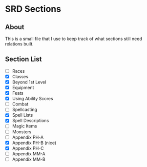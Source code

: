 # SRD Sections
## About
This is a small file that I use to keep track of what sections still need relations built.
## Section List
- [ ] Races
- [x] Classes
- [x] Beyond 1st Level
- [x] Equipment
- [x] Feats
- [x] Using Ability Scores
- [ ] Combat
- [ ] Spellcasting
- [x] Spell Lists
- [x] Spell Descriptions
- [ ] Magic Items
- [ ] Monsters
- [ ] Appendix PH-A
- [x] Appendix PH-B (nice)
- [x] Appendix PH-C
- [ ] Appendix MM-A
- [ ] Appendix MM-B
